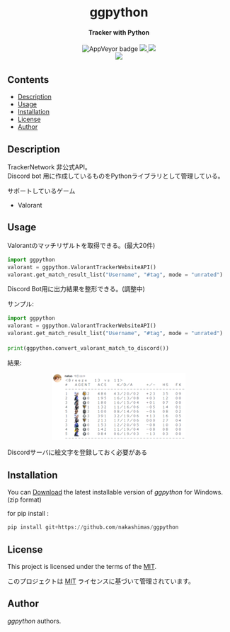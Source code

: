 
<p>
    <div align="center">
    <h1>ggpython</h1>
    </div>
</p>

<h4 align="center">Tracker with Python</h4>

<p align="center">
  <a>
    <img alt="AppVeyor badge" src="https://img.shields.io/badge/build-passing-brightgreen">
  </a>
  <a href = "https://github.com/nakashimas/ggpython/releases">
    <img src="https://img.shields.io/badge/releace-v0.0.0%20-58839b.svg?style=flat">
  </a>
  <a href="./LICENSE">
    <img src="http://img.shields.io/badge/license-MIT-blue.svg?style=flat">
  </a>
  <br>
  <a>
    <img src="https://img.shields.io/badge/platform-win--32%20%7C%20win--64-lightgrey">
  </a>
</p>

<h2> Contents </h2>

- [Description](#description)
- [Usage](#usage)
- [Installation](#installation)
- [License](#license)
- [Author](#author)

## Description

TrackerNetwork 非公式API。  
Discord bot 用に作成しているものをPythonライブラリとして管理している。

サポートしているゲーム

- Valorant

## Usage

Valorantのマッチリザルトを取得できる。(最大20件)

```py
import ggpython
valorant = ggpython.ValorantTrackerWebsiteAPI()
valorant.get_match_result_list("Username", "#tag", mode = "unrated")
```

Discord Bot用に出力結果を整形できる。(調整中)

サンプル: 

```py
import ggpython
valorant = ggpython.ValorantTrackerWebsiteAPI()
valorant.get_match_result_list("Username", "#tag", mode = "unrated")

print(ggpython.convert_valorant_match_to_discord())
```

結果: 

<p style="text-align:center;">
  <img src="./img/discord_1.png" style="width:60%"/>
</p>

Discordサーバに絵文字を登録しておく必要がある

## Installation

You can [Download](https://github.com/nakashimas/ggpython/releases) the latest installable version of _ggpython_ for Windows. (zip format)

for pip install :  

```py
pip install git+https://github.com/nakashimas/ggpython
```

## License

This project is licensed under the terms of the [MIT](./LICENSE).

このプロジェクトは [MIT](./LICENSE) ライセンスに基づいて管理されています。

## Author

_ggpython_ authors.
